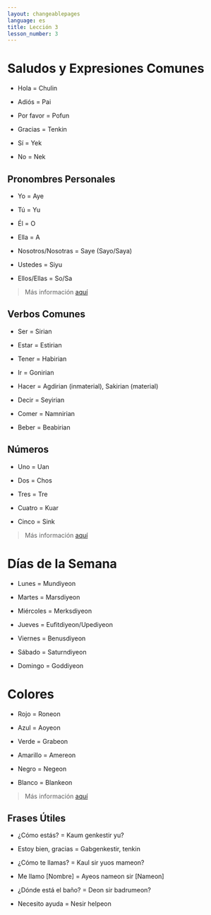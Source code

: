 ```yaml
---
layout: changeablepages
language: es
title: Lección 3
lesson_number: 3
---
```



# Saludos y Expresiones Comunes

- Hola = Chulin

- Adiós = Pai
  
- Por favor = Pofun

- Gracias = Tenkin

- Sí = Yek

- No = Nek

## Pronombres Personales
- Yo = Aye

- Tú = Yu

- Él = O

- Ella = A

- Nosotros/Nosotras = Saye (Sayo/Saya)

- Ustedes = Siyu

- Ellos/Ellas = So/Sa

> Más información [aquí](../../../../docs/sentencewords/#pronombres-personales)

## Verbos Comunes

- Ser = Sirian

- Estar = Estirian

- Tener = Habirian

- Ir = Gonirian

- Hacer = Agdirian (inmaterial), Sakirian (material)

- Decir = Seyirian

- Comer = Namnirian

- Beber = Beabirian

## Números

- Uno = Uan

- Dos = Chos

- Tres = Tre

- Cuatro = Kuar

- Cinco = Sink

> Más información [aquí](../../../../docs/numbers)

# Días de la Semana

- Lunes = Mundiyeon

- Martes = Marsdiyeon

- Miércoles = Merksdiyeon

- Jueves = Eufitdiyeon/Upediyeon

- Viernes = Benusdiyeon

- Sábado = Saturndiyeon

- Domingo = Goddiyeon

# Colores

- Rojo = Roneon

- Azul = Aoyeon

- Verde = Grabeon

- Amarillo = Amereon

- Negro = Negeon

- Blanco = Blankeon

> Más información [aquí](../../../../docs/colors)

## Frases Útiles

- ¿Cómo estás? = Kaum genkestir yu?

- Estoy bien, gracias = Gabgenkestir, tenkin

- ¿Cómo te llamas? = Kaul sir yuos mameon?

- Me llamo [Nombre] = Ayeos nameon sir [Nameon]

- ¿Dónde está el baño? = Deon sir badrumeon?

- Necesito ayuda = Nesir helpeon
